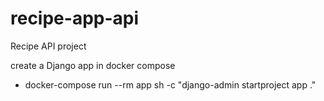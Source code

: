 # recipe-app-api
Recipe API project


create a Django app in docker compose 
 - docker-compose run --rm app sh -c "django-admin startproject app ."